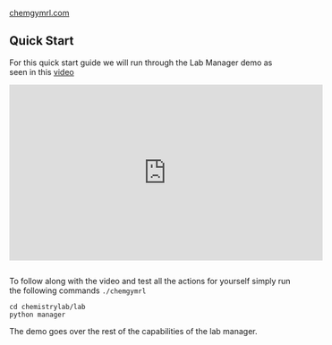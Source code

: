 [chemgymrl.com](https://chemgymrl.com/)

## Quick Start

For this quick start guide we will run through the Lab Manager demo as seen in this 
[video](https://youtu.be/_HUhYFeTn1Y)

<div style="text-align: center; margin-bottom: 2em;">
<iframe width="560" height="315" src="https://www.youtube.com/embed/Oy5dHE1rRKU" title="YouTube video player" frameborder="0" allow="accelerometer; autoplay; clipboard-write; encrypted-media; gyroscope; picture-in-picture" allowfullscreen></iframe>
</div>

To follow along with the video and test all the actions for yourself simply run the following commands `./chemgymrl`

```commandline
cd chemistrylab/lab
python manager
```

The demo goes over the rest of the capabilities of the lab manager.
